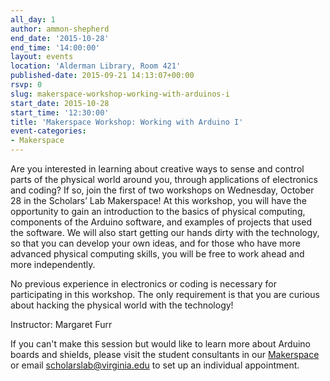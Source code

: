 ```yaml
---
all_day: 1
author: ammon-shepherd
end_date: '2015-10-28'
end_time: '14:00:00'
layout: events
location: 'Alderman Library, Room 421'
published-date: 2015-09-21 14:13:07+00:00
rsvp: 0
slug: makerspace-workshop-working-with-arduinos-i
start_date: 2015-10-28
start_time: '12:30:00'
title: 'Makerspace Workshop: Working with Arduino I'
event-categories:
- Makerspace
---
```


Are you interested in learning about creative ways to sense and control parts of the physical world around you, through applications of electronics and coding? If so, join the first of two workshops on Wednesday, October 28 in the Scholars’ Lab Makerspace! At this workshop, you will have the opportunity to gain an introduction to the basics of physical computing, components of the Arduino software, and examples of projects that used the software. We will also start getting our hands dirty with the technology, so that you can develop your own ideas, and for those who have more advanced physical computing skills, you will be free to work ahead and more independently.




No previous experience in electronics or coding is necessary for participating in this workshop. The only requirement is that you are curious about hacking the physical world with the technology!


Instructor: Margaret Furr

If you can't make this session but would like to learn more about Arduino boards and shields, please visit the student consultants in our [Makerspace](http://scholarslab.org/makerspace/) or email [scholarslab@virginia.edu](mailto:scholarslab@virginia.edu) to set up an individual appointment.
